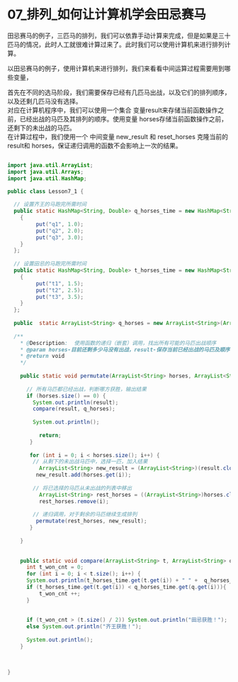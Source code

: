 # 07_排列_如何让计算机学会田忌赛马


田忌赛马的例子，三匹马的排列，我们可以依靠手动计算来完成，但是如果是三十匹马的情况，此时人工就很难计算过来了。此时我们可以使用计算机来进行排列计算。

以田忌赛马的例子，使用计算机来进行排列，我们来看看中间运算过程需要用到哪些变量，

首先在不同的选马阶段，我们需要保存已经有几匹马出战，以及它们的排列顺序，以及还剩几匹马没有选择。<br />对应在计算机程序中，我们可以使用一个集合 变量result来存储当前函数操作之前，已经出战的马匹及其排列的顺序。使用变量 horses存储当前函数操作之前，还剩下的未出战的马匹。<br />在计算过程中，我们使用一个 中间变量 new_result 和 reset_horses 克隆当前的result和 horses，保证递归调用的函数不会影响上一次的结果。

```java

import java.util.ArrayList;
import java.util.Arrays; 
import java.util.HashMap;

public class Lesson7_1 {
  
  // 设置齐王的马跑完所需时间
  public static HashMap<String, Double> q_horses_time = new HashMap<String, Double>(){
    {
         put("q1", 1.0);
         put("q2", 2.0);
         put("q3", 3.0);
    }
  };
  
  // 设置田忌的马跑完所需时间
  public static HashMap<String, Double> t_horses_time = new HashMap<String, Double>(){
    {
         put("t1", 1.5);
         put("t2", 2.5);
         put("t3", 3.5);
    }
  };
  
  public  static ArrayList<String> q_horses = new ArrayList<String>(Arrays.asList("q1", "q2", "q3"));
  
  /**
    * @Description:  使用函数的递归（嵌套）调用，找出所有可能的马匹出战顺序
    * @param horses-目前还剩多少马没有出战，result-保存当前已经出战的马匹及顺序
    * @return void
    */
  
    public static void permutate(ArrayList<String> horses, ArrayList<String> result) {
      
      // 所有马匹都已经出战，判断哪方获胜，输出结果
      if (horses.size() == 0) {
        System.out.println(result);
        compare(result, q_horses);
        
        System.out.println();
        
          return;
       }
      
       for (int i = 0; i < horses.size(); i++) {
        // 从剩下的未出战马匹中，选择一匹，加入结果
          ArrayList<String> new_result = (ArrayList<String>)(result.clone());
         new_result.add(horses.get(i));
         
        // 将已选择的马匹从未出战的列表中移出
          ArrayList<String> rest_horses = ((ArrayList<String>)horses.clone());
          rest_horses.remove(i);
        
        // 递归调用，对于剩余的马匹继续生成排列
         permutate(rest_horses, new_result);
       }
      
    }
    
    
    public static void compare(ArrayList<String> t, ArrayList<String> q) {
      int t_won_cnt = 0;
      for (int i = 0; i < t.size(); i++) {
      System.out.println(t_horses_time.get(t.get(i)) + " " +  q_horses_time.get(q.get(i)));
      if (t_horses_time.get(t.get(i)) < q_horses_time.get(q.get(i))){
          t_won_cnt ++;
      }
    
    
      if (t_won_cnt > (t.size() / 2)) System.out.println("田忌获胜！");
      else System.out.println("齐王获胜！");
    
      System.out.println();
    }
 


}
 
```

